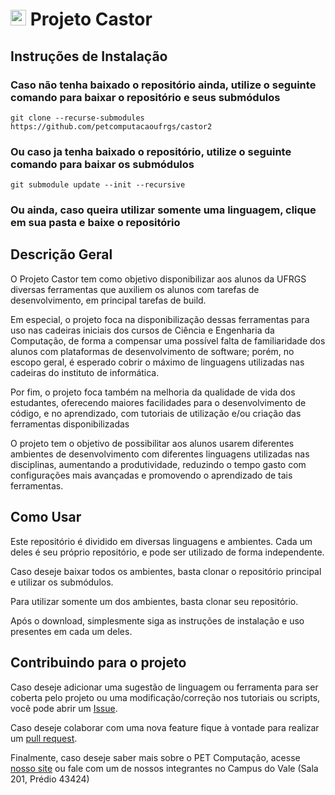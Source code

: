 # <img src="https://www.inf.ufrgs.br/pet/images/castor.png" alt="drawing" width="25"/> Projeto Castor

## Instruções de Instalação

### Caso não tenha baixado o repositório ainda, utilize o seguinte comando para baixar o repositório e seus submódulos

```shell
git clone --recurse-submodules https://github.com/petcomputacaoufrgs/castor2
```

### Ou caso ja tenha baixado o repositório, utilize o seguinte comando para baixar os submódulos

```shell
git submodule update --init --recursive
```

### Ou ainda, caso queira utilizar somente uma linguagem, clique em sua pasta e baixe o repositório

## Descrição Geral

O Projeto Castor tem como objetivo disponibilizar aos alunos da UFRGS diversas ferramentas que auxiliem os alunos com tarefas de desenvolvimento, em principal tarefas de build.

Em especial, o projeto foca na disponibilização dessas ferramentas para uso nas cadeiras iniciais dos cursos de Ciência e Engenharia da Computação, de forma a compensar uma possível falta de familiaridade dos alunos com plataformas de desenvolvimento de software; porém, no escopo geral, é esperado cobrir o máximo de linguagens utilizadas nas cadeiras do instituto de informática.

Por fim, o projeto foca também na melhoria da qualidade de vida dos estudantes, oferecendo maiores facilidades para o desenvolvimento de código, e no aprendizado, com tutoriais de utilização e/ou criação das ferramentas disponibilizadas

O projeto tem o objetivo de possibilitar aos alunos usarem diferentes ambientes de desenvolvimento com diferentes linguagens utilizadas nas disciplinas, aumentando a produtividade, reduzindo o tempo gasto com configurações mais avançadas e promovendo o aprendizado de tais ferramentas.

## Como Usar

Este repositório é dividido em diversas linguagens e ambientes. Cada um deles é seu próprio repositório, e pode ser utilizado de forma independente.

Caso deseje baixar todos os ambientes, basta clonar o repositório principal e utilizar os submódulos.

Para utilizar somente um dos ambientes, basta clonar seu repositório.

Após o download, simplesmente siga as instruções de instalação e uso presentes em cada um deles.

## Contribuindo para o projeto

Caso deseje adicionar uma sugestão de linguagem ou ferramenta para ser coberta pelo projeto ou uma modificação/correção nos tutoriais ou scripts, você pode abrir um [Issue](https://github.com/petcomputacaoufrgs/castor/issues).

Caso deseje colaborar com uma nova feature fique à vontade para realizar um [pull request](https://github.com/petcomputacaoufrgs/castor/pulls).

Finalmente, caso deseje saber mais sobre o PET Computação, acesse [nosso site](https://www.inf.ufrgs.br/site/pet/) ou fale com um de nossos integrantes no Campus do Vale (Sala 201, Prédio 43424)
